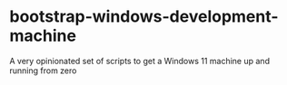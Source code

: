# bootstrap-windows-development-machine
A very opinionated set of scripts to get a Windows 11 machine up and running from zero
